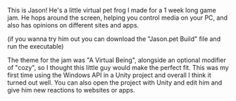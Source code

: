 This is Jason! He's a little virtual pet frog I made for a 1 week long game jam. He hops around the screen, helping you control media on your PC, and also has opinions on different sites and apps.

(if you wanna try him out you can download the "Jason.pet Build" file and run the executable)


The theme for the jam was "A Virtual Being", alongside an optional modifier of "cozy", so I thought this little guy would make the perfect fit.
This was my first time using the Windows API in a Unity project and overall I think it turned out well. You can also open the project with Unity and edit him and give him new reactions to websites or apps.
